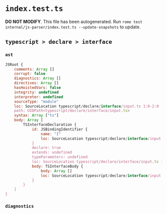# `index.test.ts`

**DO NOT MODIFY**. This file has been autogenerated. Run `rome test internal/js-parser/index.test.ts --update-snapshots` to update.

## `typescript > declare > interface`

### `ast`

```javascript
JSRoot {
	comments: Array []
	corrupt: false
	diagnostics: Array []
	directives: Array []
	hasHoistedVars: false
	integrity: undefined
	interpreter: undefined
	sourceType: "module"
	loc: SourceLocation typescript/declare/interface/input.ts 1:0-2:0
	path: UIDPath<typescript/declare/interface/input.ts>
	syntax: Array ["ts"]
	body: Array [
		TSInterfaceDeclaration {
			id: JSBindingIdentifier {
				name: "I"
				loc: SourceLocation typescript/declare/interface/input.ts 1:18-1:19 (I)
			}
			declare: true
			extends: undefined
			typeParameters: undefined
			loc: SourceLocation typescript/declare/interface/input.ts 1:0-1:22
			body: TSInterfaceBody {
				body: Array []
				loc: SourceLocation typescript/declare/interface/input.ts 1:20-1:22
			}
		}
	]
}
```

### `diagnostics`

```

```
